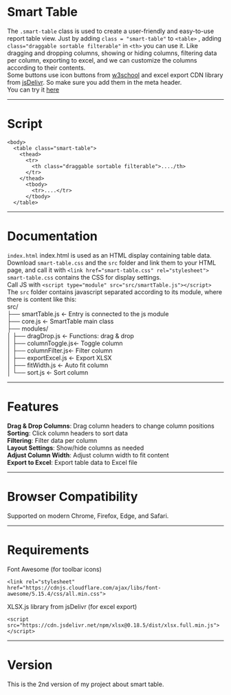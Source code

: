 # Smart Table

The ```.smart-table``` class is used to create a user-friendly and easy-to-use report table view. Just by adding ```class = "smart-table"``` to ```<table>``` , adding ```class="draggable sortable filterable"``` in ```<th>``` you can use it. Like dragging and dropping columns, showing or hiding columns, filtering data per column, exporting to excel, and we can customize the columns according to their contents.<br>Some buttons use icon buttons from [w3school](http://w3schools.com/icons/) and excel export CDN library from [jsDelivr](https://www.jsdelivr.com/). So make sure you add them in the meta header.<br>
You can try it [here](https://galihkar.github.io/smart-table/index.html)

--------------------------------------
# Script
```
<body>
  <table class="smart-table">
    <thead>
      <tr>
        <th class="draggable sortable filterable">..../th>
      </tr>
    </thead>
      <tbody>
        <tr>....</tr>
      </tbody>
  </table>
```
--------------------------------------
# Documentation
`index.html` index.html is used as an HTML display containing table data.<br>
Download `smart-table.css` and the `src` folder and link them to your HTML page, and call it with ```<link href="smart-table.css" rel="stylesheet">```<br>
`smart-table.css` contains the CSS for display settings.<br>
Call JS with ```<script type="module" src="src/smartTable.js"></script>```<br>
The `src` folder contains javascript separated according to its module, where there is content like this: <br>
src/<br>
├── smartTable.js ← Entry is connected to the js module<br>
├── core.js ← SmartTable main class<br>
├── modules/<br>
│ ├── dragDrop.js ← Functions: drag & drop<br>
│ ├── columnToggle.js← Toggle column<br>
│ ├── columnFilter.js← Filter column<br>
│ ├── exportExcel.js ← Export XLSX<br>
│ ├── fitWidth.js ← Auto fit column<br>
│ └── sort.js ← Sort column<br>

--------------------------------------
# Features
**Drag & Drop Columns**: Drag column headers to change column positions<br>
**Sorting**: Click column headers to sort data<br>
**Filtering**: Filter data per column<br>
**Layout Settings**: Show/hide columns as needed<br>
**Adjust Column Width**: Adjust column width to fit content<br>
**Export to Excel**: Export table data to Excel file<br>

--------------------------------------
# Browser Compatibility
Supported on modern Chrome, Firefox, Edge, and Safari.

--------------------------------------
# Requirements
Font Awesome (for toolbar icons)<br>
```
<link rel="stylesheet" href="https://cdnjs.cloudflare.com/ajax/libs/font-awesome/5.15.4/css/all.min.css">
```
XLSX.js library from jsDelivr (for excel export)
```
<script src="https://cdn.jsdelivr.net/npm/xlsx@0.18.5/dist/xlsx.full.min.js"></script>
```

--------------------------------------
# Version
This is the 2nd version of my project about smart table.
